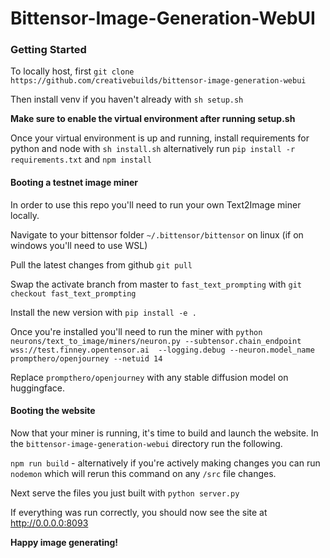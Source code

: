 # Bittensor-Image-Generation-WebUI

### Getting Started

To locally host, first `git clone https://github.com/creativebuilds/bittensor-image-generation-webui`

Then install venv if you haven't already with `sh setup.sh`

**Make sure to enable the virtual environment after running setup.sh**

Once your virtual environment is up and running, install requirements for python and node with `sh install.sh` alternatively run `pip install -r requirements.txt` and `npm install`

#### Booting a testnet image miner

In order to use this repo you'll need to run your own Text2Image miner locally.

Navigate to your bittensor folder `~/.bittensor/bittensor` on linux (if on windows you'll need to use WSL)

Pull the latest changes from github `git pull`

Swap the activate branch from master to `fast_text_prompting` with `git checkout fast_text_prompting`

Install the new version with `pip install -e .`

Once you're installed you'll need to run the miner with `python neurons/text_to_image/miners/neuron.py --subtensor.chain_endpoint wss://test.finney.opentensor.ai  --logging.debug --neuron.model_name prompthero/openjourney --netuid 14`

Replace `prompthero/openjourney` with any stable diffusion model on huggingface.

#### Booting the website

Now that your miner is running, it's time to build and launch the website. In the `bittensor-image-generation-webui` directory run the following.

`npm run build` - alternatively if you're actively making changes you can run `nodemon` which will rerun this command on any `/src` file changes.

Next serve the files you just built with `python server.py`

If everything was run correctly, you should now see the site at http://0.0.0.0:8093

**Happy image generating!**

